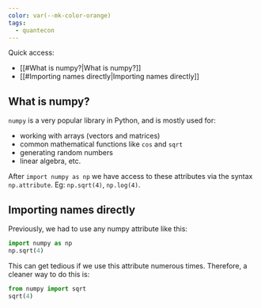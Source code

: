 ```yaml
---
color: var(--mk-color-orange)
tags:
  - quantecon
---
```

Quick access:
- [[#What is numpy?|What is numpy?]]
- [[#Importing names directly|Importing names directly]]

## What is numpy?
`numpy` is a very popular library in Python, and is mostly used for:
- working with arrays (vectors and matrices)
- common mathematical functions like `cos` and `sqrt`
- generating random numbers
- linear algebra, etc.

After `import numpy as np` we have access to these attributes via the syntax `np.attribute`. Eg: `np.sqrt(4)`, `np.log(4)`.

## Importing names directly
Previously, we had to use any numpy attribute like this:
~~~python
import numpy as np
np.sqrt(4)
~~~

This can get tedious if we use this attribute numerous times. Therefore, a cleaner way to do this is:
~~~python
from numpy import sqrt
sqrt(4)
~~~
